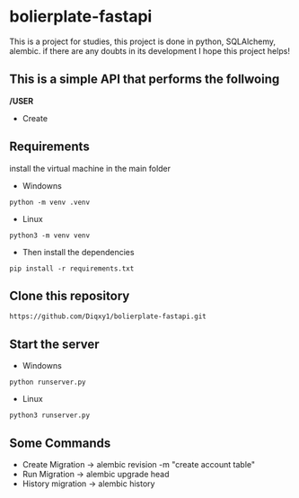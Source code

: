 # bolierplate-fastapi

This is a project for studies, this project is done in python, SQLAlchemy, alembic. if there are any doubts in its development I hope this project helps!


## This is a simple API that performs the follwoing

**/USER**
- Create

## Requirements

install the virtual machine in the main folder
- Windowns
```
python -m venv .venv
```
- Linux
```
python3 -m venv venv
```
- Then install the dependencies
```
pip install -r requirements.txt
```

## Clone this repository

```
https://github.com/Diqxy1/bolierplate-fastapi.git
```

## Start the server

- Windowns
```
python runserver.py
```
- Linux
```
python3 runserver.py
```

## Some Commands

- Create Migration
-> alembic revision -m "create account table"
- Run Migration
-> alembic upgrade head
- History migration
-> alembic history
